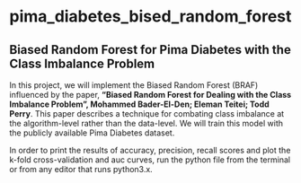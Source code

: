 # pima_diabetes_bised_random_forest

## Biased Random Forest for Pima Diabetes with the Class Imbalance Problem

In this project, we will implement the Biased Random Forest (BRAF) influenced by the paper, **“Biased Random Forest for Dealing with the Class Imbalance Problem”, Mohammed Bader-El-Den; Eleman Teitei; Todd Perry**. This paper describes a technique for combating class imbalance at the algorithm-level rather than the data-level. We will train this model with the publicly available Pima Diabetes dataset.

In order to print the results of accuracy, precision, recall scores and plot the k-fold cross-validation and auc curves, run the python file from the terminal or from any editor that runs python3.x. 
